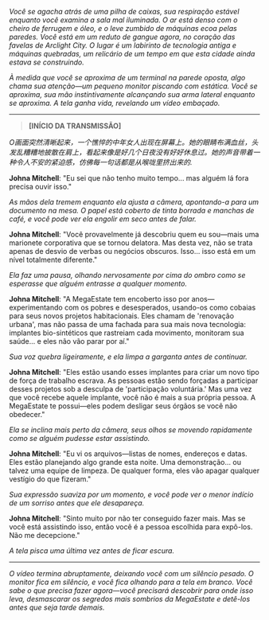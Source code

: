 _Você se agacha atrás de uma pilha de caixas, sua respiração estável enquanto você examina a sala mal iluminada. O ar está denso com o cheiro de ferrugem e óleo, e o leve zumbido de máquinas ecoa pelas paredes. Você está em um reduto de gangue agora, no coração das favelas de Arclight City. O lugar é um labirinto de tecnologia antiga e máquinas quebradas, um relicário de um tempo em que esta cidade ainda estava se construindo._

_À medida que você se aproxima de um terminal na parede oposta, algo chama sua atenção—um pequeno monitor piscando com estática. Você se aproxima, sua mão instintivamente alcançando sua arma lateral enquanto se aproxima. A tela ganha vida, revelando um vídeo embaçado._

---

> **[INÍCIO DA TRANSMISSÃO]**

_O画面突然清晰起来，一个憔悴的中年女人出现在屏幕上。她的眼睛布满血丝，头发乱糟糟地披散在肩上，看起来像是好几个日夜没有好好休息过。她的声音带着一种令人不安的紧迫感，仿佛每一句话都是从喉咙里挤出来的._

**Johna Mitchell**: "Eu sei que não tenho muito tempo... mas alguém lá fora precisa ouvir isso."

_As mãos dela tremem enquanto ela ajusta a câmera, apontando-a para um documento na mesa. O papel está coberto de tinta borrada e manchas de café, e você pode ver ela engolir em seco antes de falar._

**Johna Mitchell**: "Você provavelmente já descobriu quem eu sou—mais uma marionete corporativa que se tornou delatora. Mas desta vez, não se trata apenas de desvio de verbas ou negócios obscuros. Isso... isso está em um nível totalmente diferente."

_Ela faz uma pausa, olhando nervosamente por cima do ombro como se esperasse que alguém entrasse a qualquer momento._

**Johna Mitchell**: "A MegaEstate tem encoberto isso por anos—experimentando com os pobres e desesperados, usando-os como cobaias para seus novos projetos habitacionais. Eles chamam de 'renovação urbana', mas não passa de uma fachada para sua mais nova tecnologia: implantes bio-sintéticos que rastreiam cada movimento, monitoram sua saúde... e eles não vão parar por aí."

_Sua voz quebra ligeiramente, e ela limpa a garganta antes de continuar._

**Johna Mitchell**: "Eles estão usando esses implantes para criar um novo tipo de força de trabalho escrava. As pessoas estão sendo forçadas a participar desses projetos sob a desculpa de 'participação voluntária.' Mas uma vez que você recebe aquele implante, você não é mais a sua própria pessoa. A MegaEstate te possui—eles podem desligar seus órgãos se você não obedecer."

_Ela se inclina mais perto da câmera, seus olhos se movendo rapidamente como se alguém pudesse estar assistindo._

**Johna Mitchell**: "Eu vi os arquivos—listas de nomes, endereços e datas. Eles estão planejando algo grande esta noite. Uma demonstração... ou talvez uma equipe de limpeza. De qualquer forma, eles vão apagar qualquer vestígio do que fizeram."

_Sua expressão suaviza por um momento, e você pode ver o menor indício de um sorriso antes que ele desapareça._

**Johna Mitchell**: "Sinto muito por não ter conseguido fazer mais. Mas se você está assistindo isso, então você é a pessoa escolhida para expô-los. Não me decepcione."

_A tela pisca uma última vez antes de ficar escura._

---

_O vídeo termina abruptamente, deixando você com um silêncio pesado. O monitor fica em silêncio, e você fica olhando para a tela em branco. Você sabe o que precisa fazer agora—você precisará descobrir para onde isso leva, desmascarar os segredos mais sombrios da MegaEstate e detê-los antes que seja tarde demais._
